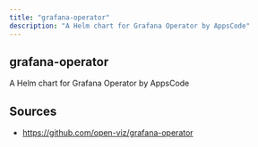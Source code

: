 ```yaml
---
title: "grafana-operator"
description: "A Helm chart for Grafana Operator by AppsCode"
---
```


## grafana-operator

A Helm chart for Grafana Operator by AppsCode

## Sources

- https://github.com/open-viz/grafana-operator
